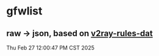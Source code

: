 # gfwlist
## raw -> json, based on [v2ray-rules-dat](https://github.com/Loyalsoldier/v2ray-rules-dat)
Thu Feb 27 12:00:47 PM CST 2025

